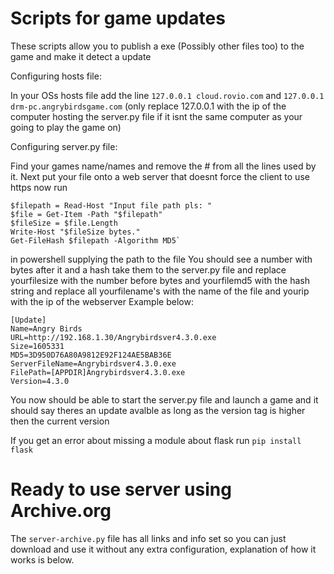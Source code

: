 # Scripts for game updates

These scripts allow you to publish a exe (Possibly other files too) to the game and make it detect a update

Configuring hosts file:

In your OSs hosts file add the line
`127.0.0.1 cloud.rovio.com` and `127.0.0.1 drm-pc.angrybirdsgame.com` (only replace 127.0.0.1 with the ip of the computer hosting the server.py file if it isnt the same computer as your going to play the game on)

Configuring server.py file:

Find your games name/names and remove the # from all the lines used by it.
Next put your file onto a web server that doesnt force the client to use https now run 


```
$filepath = Read-Host "Input file path pls: "
$file = Get-Item -Path "$filepath"
$fileSize = $file.Length
Write-Host "$fileSize bytes."
Get-FileHash $filepath -Algorithm MD5`
```


in powershell supplying the path to the file
You should see a number with bytes after it and a hash take them to the server.py file and replace yourfilesize with the number before bytes and yourfilemd5 with the hash string and replace all yourfilename's with the name of the file and yourip with the ip of the webserver
Example below:


```
[Update]
Name=Angry Birds
URL=http://192.168.1.30/Angrybirdsver4.3.0.exe
Size=1605331
MD5=3D950D76A80A9812E92F124AE5BAB36E
ServerFileName=Angrybirdsver4.3.0.exe
FilePath=[APPDIR]Angrybirdsver4.3.0.exe
Version=4.3.0
```


You now should be able to start the server.py file and launch a game and it should say theres an update avalble as long as the version tag is higher then the current version

If you get an error about missing a module about flask run `pip install flask`

# Ready to use server using Archive.org
The `server-archive.py` file has all links and info set so you can just download and use it without any extra configuration, explanation of how it works is below.
